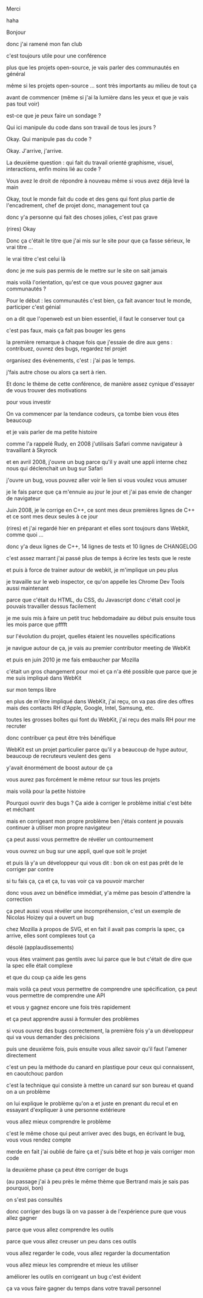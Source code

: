 Merci

haha

Bonjour

donc j'ai ramené mon fan club

c'est toujours utile pour une conférence

plus que les projets open-source, 
je vais parler des communautés en général

même si les projets open-source ...
sont très importants au milieu de tout ça

avant de commencer (même si j'ai la lumière dans les yeux et que je vais pas tout voir)

est-ce que je peux faire un sondage ?

Qui ici manipule du code dans son travail de tous les jours ?

Okay. Qui manipule pas du code ?

Okay. J'arrive, j'arrive.

La deuxième question : qui fait du travail orienté graphisme, visuel, interactions, enfin moins lié au code ?

Vous avez le droit de répondre à nouveau même si vous avez déjà levé la main

Okay, tout le monde fait du code et des gens qui font plus partie de l'encadrement, chef de projet donc, management tout ça

donc y'a personne qui fait des choses jolies, c'est pas grave

(rires) Okay

Donc ça c'était le titre que j'ai mis sur le site pour que ça fasse sérieux, le vrai titre ...

le vrai titre c'est celui là

donc je me suis pas permis de le mettre sur le site on sait jamais

mais voilà l'orientation, qu'est ce que vous pouvez gagner aux communautés ?

Pour le début : les communautés c'est bien, ça fait avancer tout le monde, participer c'est génial

on a dit que l'openweb est un bien essentiel, il faut le conserver tout ça

c'est pas faux, mais ça fait pas bouger les gens

la première remarque à chaque fois que j'essaie de dire aux gens : contribuez, ouvrez des bugs, regardez tel projet

organisez des évènements, c'est : j'ai pas le temps.

j'fais autre chose ou alors ça sert à rien.

Et donc le thème de cette conférence, de manière assez cynique d'essayer de vous trouver des motivations

pour vous investir

On va commencer par la tendance codeurs,
ça tombe bien vous êtes beaucoup

et je vais parler de ma petite histoire

comme l'a rappelé Rudy, en 2008 j'utilisais Safari comme navigateur à travaillant à Skyrock

et en avril 2008, j'ouvre un bug parce qu'il y avait une appli interne chez nous qui déclenchait un bug sur Safari

j'ouvre un bug, vous pouvez aller voir le lien 
si vous voulez vous amuser

je le fais parce que ça m'ennuie au jour le jour 
et j'ai pas envie de changer de navigateur

Juin 2008, je le corrige en C++, ce sont mes deux premières lignes de C++ et ce sont mes deux seules à ce jour

(rires) et j'ai regardé hier en préparant et elles sont toujours dans Webkit, comme quoi ...

donc y'a deux lignes de C++, 14 lignes de tests 
et 10 lignes de CHANGELOG

c'est assez marrant j'ai passé plus de temps
à écrire les tests que le reste

et puis à force de trainer autour de webkit, je m'implique un peu plus

je travaille sur le web inspector, ce qu'on appelle les Chrome Dev Tools aussi maintenant

parce que c'était du HTML, du CSS, du Javascript donc c'était cool je pouvais travailler dessus facilement

je me suis mis à faire un petit truc hebdomadaire au début
puis ensuite tous les mois parce que pfffft

sur l'évolution du projet, quelles étaient les nouvelles spécifications

je navigue autour de ça, je vais au premier contributor meeting de WebKit

et puis en juin 2010 je me fais embaucher par Mozilla

c'était un gros changement pour moi et ça n'a été possible que parce que je me suis impliqué dans WebKit

sur mon temps libre

en plus de m'être impliqué dans WebKit, j'ai reçu, on va pas dire des offres mais des contacts RH d'Apple, Google, Intel, Samsung, etc.

toutes les grosses boîtes qui font du WebKit, j'ai reçu des mails RH pour me recruter

donc contribuer ça peut être très bénéfique

WebKit est un projet particulier parce qu'il y a beaucoup de hype autour, beaucoup de recruteurs veulent des gens

y'avait énormément de boost autour de ça

vous aurez pas forcément le même retour sur tous les projets

mais voilà pour la petite histoire

Pourquoi ouvrir des bugs ? Ça aide à corriger le problème initial c'est bête et méchant

mais en corrigeant mon propre problème ben j'étais content je pouvais continuer à utiliser mon propre navigateur

ça peut aussi vous permettre de révéler un contournement

vous ouvrez un bug sur une appli, quel que soit le projet

et puis là y'a un développeur qui vous dit : bon ok on est pas prêt de le corriger par contre

si tu fais ça, ça et ça, tu vas voir ça va pouvoir marcher

donc vous avez un bénéfice immédiat, y'a même pas besoin d'attendre la correction

ça peut aussi vous révéler une incompréhension, c'est un exemple de Nicolas Hoizey qui a ouvert un bug

chez Mozilla à propos de SVG, et en fait il avait pas compris la spec, ça arrive, elles sont complexes tout ça

désolé (applaudissements)

vous êtes vraiment pas gentils avec lui parce que le but c'était de dire que la spec elle était complexe

et que du coup ça aide les gens

mais voilà ça peut vous permettre de comprendre une spécification, ça peut vous permettre de comprendre une API

et vous y gagnez encore une fois très rapidement

et ça peut apprendre aussi à formuler des problèmes

si vous ouvrez des bugs correctement, la première fois y'a un développeur qui va vous demander des précisions

puis une deuxième fois, puis ensuite vous allez savoir qu'il faut l'amener directement

c'est un peu la méthode du canard en plastique pour ceux qui connaissent, en caoutchouc pardon

c'est la technique qui consiste à mettre un canard sur son bureau et quand on a un problème

on lui explique le problème qu'on a et juste en prenant du recul et en essayant d'expliquer à une personne extérieure

vous allez mieux comprendre le problème

c'est le même chose qui peut arriver avec des bugs, en écrivant le bug, vous vous rendez compte

merde en fait j'ai oublié de faire ça et j'suis bête et hop je vais corriger mon code

la deuxième phase ça peut être corriger de bugs

(au passage j'ai à peu près le même thème que Bertrand mais je sais pas pourquoi, bon)

on s'est pas consultés

donc corriger des bugs là on va passer à de l'expérience pure que vous allez gagner

parce que vous allez comprendre les outils

parce que vous allez creuser un peu dans ces outils

vous allez regarder le code, vous allez regarder la documentation

vous allez mieux les comprendre et mieux les utiliser

améliorer les outils en corrigeant un bug c'est évident

ça va vous faire gagner du temps dans votre travail personnel
